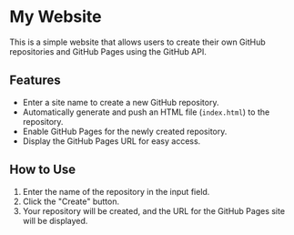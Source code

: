 # My Website

This is a simple website that allows users to create their own GitHub repositories and GitHub Pages using the GitHub API.

## Features

- Enter a site name to create a new GitHub repository.
- Automatically generate and push an HTML file (`index.html`) to the repository.
- Enable GitHub Pages for the newly created repository.
- Display the GitHub Pages URL for easy access.

## How to Use

1. Enter the name of the repository in the input field.
2. Click the "Create" button.
3. Your repository will be created, and the URL for the GitHub Pages site will be displayed.
